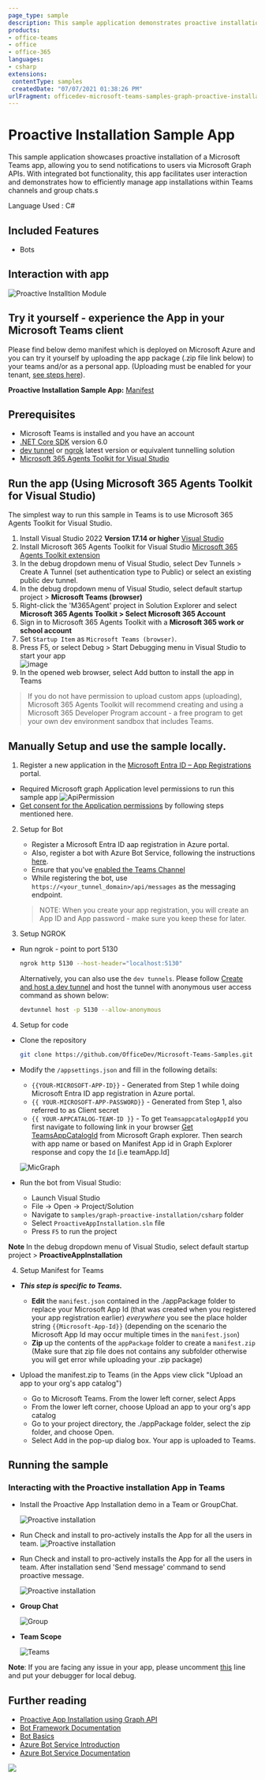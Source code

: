 ```yaml
---
page_type: sample
description: This sample application demonstrates proactive installation of a Teams app and sending notifications to users using Microsoft Graph APIs.
products:
- office-teams
- office
- office-365
languages:
- csharp
extensions:
 contentType: samples
 createdDate: "07/07/2021 01:38:26 PM"
urlFragment: officedev-microsoft-teams-samples-graph-proactive-installation-csharp
---
```


# Proactive Installation Sample App

This sample application showcases proactive installation of a Microsoft Teams app, allowing you to send notifications to users via Microsoft Graph APIs. With integrated bot functionality, this app facilitates user interaction and demonstrates how to efficiently manage app installations within Teams channels and group chats.s

Language Used : C#

## Included Features
* Bots

## Interaction with app
![Proactive Installtion Module](ProactiveAppInstallation/Images/ProactiveInstallation.gif)

## Try it yourself - experience the App in your Microsoft Teams client
Please find below demo manifest which is deployed on Microsoft Azure and you can try it yourself by uploading the app package (.zip file link below) to your teams and/or as a personal app. (Uploading must be enabled for your tenant, [see steps here](https://docs.microsoft.com/microsoftteams/platform/concepts/build-and-test/prepare-your-o365-tenant#enable-custom-teams-apps-and-turn-on-custom-app-uploading)).

**Proactive Installation Sample App:** [Manifest](/samples/graph-proactive-installation/csharp/demo-manifest/graph-proactive-installation.zip)

## Prerequisites

- Microsoft Teams is installed and you have an account
- [.NET Core SDK](https://dotnet.microsoft.com/download) version 6.0
- [dev tunnel](https://learn.microsoft.com/en-us/azure/developer/dev-tunnels/get-started?tabs=windows) or [ngrok](https://ngrok.com/) latest version or equivalent tunnelling solution
- [Microsoft 365 Agents Toolkit for Visual Studio](https://learn.microsoft.com/en-us/microsoftteams/platform/toolkit/toolkit-v4/install-teams-toolkit-vs?pivots=visual-studio-v17-7)

## Run the app (Using Microsoft 365 Agents Toolkit for Visual Studio)

The simplest way to run this sample in Teams is to use Microsoft 365 Agents Toolkit for Visual Studio.
1. Install Visual Studio 2022 **Version 17.14 or higher** [Visual Studio](https://visualstudio.microsoft.com/downloads/)
1. Install Microsoft 365 Agents Toolkit for Visual Studio [Microsoft 365 Agents Toolkit extension](https://learn.microsoft.com/en-us/microsoftteams/platform/toolkit/toolkit-v4/install-teams-toolkit-vs?pivots=visual-studio-v17-7)
1. In the debug dropdown menu of Visual Studio, select Dev Tunnels > Create A Tunnel (set authentication type to Public) or select an existing public dev tunnel.
1. In the debug dropdown menu of Visual Studio, select default startup project > **Microsoft Teams (browser)**
1. Right-click the 'M365Agent' project in Solution Explorer and select **Microsoft 365 Agents Toolkit > Select Microsoft 365 Account**
1. Sign in to Microsoft 365 Agents Toolkit with a **Microsoft 365 work or school account**
1. Set `Startup Item` as `Microsoft Teams (browser)`.
1. Press F5, or select Debug > Start Debugging menu in Visual Studio to start your app
    </br>![image](https://raw.githubusercontent.com/OfficeDev/TeamsFx/dev/docs/images/visualstudio/debug/debug-button.png)
1. In the opened web browser, select Add button to install the app in Teams
> If you do not have permission to upload custom apps (uploading), Microsoft 365 Agents Toolkit will recommend creating and using a Microsoft 365 Developer Program account - a free program to get your own dev environment sandbox that includes Teams.

## Manually Setup and use the sample locally.
1. Register a new application in the [Microsoft Entra ID – App Registrations](https://go.microsoft.com/fwlink/?linkid=2083908) portal.

  - Required Microsoft graph Application level permissions to run this sample app
     ![ApiPermission](ProactiveAppInstallation/Images/ApiPermission.png)
  - [Get consent for the Application permissions](https://docs.microsoft.com/graph/auth-v2-service?context=graph%2Fapi%2F1.0&view=graph-rest-1.0#3-get-administrator-consent) by following steps mentioned here.

2. Setup for Bot
	- Register a Microsoft Entra ID aap registration in Azure portal.
	- Also, register a bot with Azure Bot Service, following the instructions [here](https://docs.microsoft.com/azure/bot-service/bot-service-quickstart-registration?view=azure-bot-service-3.0).
	- Ensure that you've [enabled the Teams Channel](https://docs.microsoft.com/azure/bot-service/channel-connect-teams?view=azure-bot-service-4.0)
	- While registering the bot, use `https://<your_tunnel_domain>/api/messages` as the messaging endpoint.

    > NOTE: When you create your app registration, you will create an App ID and App password - make sure you keep these for later.

3. Setup NGROK
- Run ngrok - point to port 5130

   ```bash
   ngrok http 5130 --host-header="localhost:5130"
   ```  

   Alternatively, you can also use the `dev tunnels`. Please follow [Create and host a dev tunnel](https://learn.microsoft.com/en-us/azure/developer/dev-tunnels/get-started?tabs=windows) and host the tunnel with anonymous user access command as shown below:

   ```bash
   devtunnel host -p 5130 --allow-anonymous
   ```

4. Setup for code

  - Clone the repository

    ```bash
    git clone https://github.com/OfficeDev/Microsoft-Teams-Samples.git
    ```
  - Modify the `/appsettings.json` and fill in the following details:
    - `{{YOUR-MICROSOFT-APP-ID}}` - Generated from Step 1 while doing Microsoft Entra ID app registration in Azure portal.
    - `{{ YOUR-MICROSOFT-APP-PASSWORD}}` - Generated from Step 1, also referred to as Client secret
    - `{{ YOUR-APPCATALOG-TEAM-ID }}` - To get `TeamsappcatalogAppId` you first navigate to following link in your browser [Get TeamsAppCatalogId](https://developer.microsoft.com/graph/graph-explorer?request=appCatalogs%2FteamsApps%3F%24filter%3DdistributionMethod%20eq%20'organization'&method=GET&version=v1.0&GraphUrl=https://graph.microsoft.com) from Microsoft Graph explorer. Then search with app name or based on Manifest App id  in Graph Explorer response and copy the `Id` [i.e teamApp.Id]
  
    ![MicGraph](ProactiveAppInstallation/Images/MicGraph.png)
    
  - Run the bot from Visual Studio:
  
    - Launch Visual Studio
    - File -> Open -> Project/Solution  
    - Navigate to `samples/graph-proactive-installation/csharp` folder
    - Select `ProactiveAppInstallation.sln` file
    - Press `F5` to run the project

   **Note** In the debug dropdown menu of Visual Studio, select default startup project > **ProactiveAppInstallation**
    
4) Setup Manifest for Teams
- __*This step is specific to Teams.*__
    - **Edit** the `manifest.json` contained in the ./appPackage folder to replace your Microsoft App Id (that was created when you registered your app registration earlier) *everywhere* you see the place holder string `{{Microsoft-App-Id}}` (depending on the scenario the Microsoft App Id may occur multiple times in the `manifest.json`)   
    - **Zip** up the contents of the `appPackage` folder to create a `manifest.zip` (Make sure that zip file does not contains any subfolder otherwise you will get error while uploading your .zip package)

- Upload the manifest.zip to Teams (in the Apps view click "Upload an app to your org's app catalog")
   - Go to Microsoft Teams. From the lower left corner, select Apps
   - From the lower left corner, choose Upload an app to your org's app catalog
   - Go to your project directory, the ./appPackage folder, select the zip folder, and choose Open.
   - Select Add in the pop-up dialog box. Your app is uploaded to Teams.

## Running the sample

### Interacting with the Proactive installation App in Teams

- Install the Proactive App Installation demo in a Team or GroupChat.

    ![Proactive installation](ProactiveAppInstallation/Images/addtoteams.png)

-  Run Check and install to pro-actively installs the App for all the users in team. 
    ![Proactive installation](ProactiveAppInstallation/Images/CheckandInstall.png)

-  Run Check and install to pro-actively installs the App for all the users in team. After installation send 'Send message' command to send proactive message.

   ![Proactive installation](ProactiveAppInstallation/Images/sendmessage.png)

- **Group Chat**

   ![Group](ProactiveAppInstallation/Images/Group.png)

- **Team Scope**

   ![Teams](ProactiveAppInstallation/Images/Teams.png)

**Note**: If you are facing any issue in your app, please uncomment [this](https://github.com/OfficeDev/Microsoft-Teams-Samples/blob/main/samples/graph-proactive-installation/csharp/ProactiveAppInstallation/AdapterWithErrorHandler.cs#L27) line and put your debugger for local debug.


## Further reading

- [Proactive App Installation using Graph API](https://docs.microsoft.com/en-us/microsoftteams/platform/graph-api/proactive-bots-and-messages/graph-proactive-bots-and-messages?tabs=Csharp)
- [Bot Framework Documentation](https://docs.botframework.com)
- [Bot Basics](https://docs.microsoft.com/azure/bot-service/bot-builder-basics?view=azure-bot-service-4.0)
- [Azure Bot Service Introduction](https://docs.microsoft.com/azure/bot-service/bot-service-overview-introduction?view=azure-bot-service-4.0)
- [Azure Bot Service Documentation](https://docs.microsoft.com/azure/bot-service/?view=azure-bot-service-4.0)

<img src="https://pnptelemetry.azurewebsites.net/microsoft-teams-samples/samples/graph-proactive-installation-csharp" />